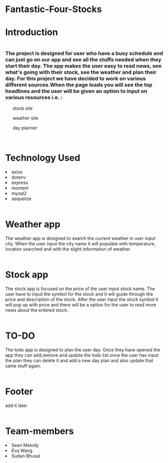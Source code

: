 # Fantastic-Four-Stocks
<h1> Introduction <h1>

<h3>The project is designed for user who have a busy schedule and can just go on our app and see all the stuffs needed when they start their day. The app makes the user easy to read news, see what's going with their stock, see the weather and plan their day. For this project we have decided to work on various different sources.When the page loads you will see the top headlines and the user will be given an option to input on various resources i.e. :</h3>
<ul>stock site</ul>
<ul>weather site</ul>
<ul>day planner</ul>
<br>


<h1> Technology Used </h1>
    <li> axios</li>
   <li> dotenv</li>
   <li> express </li>
   <li> moment </li>
    <li> mysql2 </li>
    <li> sequelize</li>

<br>

<h1> Weather app </h1>   
 The weather app is designed to search the current weather in user input city. When the user input the city name it will populate with temperature, location searched and with the slight information of weather. 
 <br>
 <br>
 <h1> Stock app </h1>
  The stock app is focused on the price of the user input stock name. The user have to input the symbol for the stock and it will guide through the price and description of the stock. After the user input the stock symbol it will pop up with price and there will be a option for the user to read more news about the entered stock.

 <br>
 <br>

 <h1> TO-DO </h1>
The todo app is designed to plan the user day. Once they have opened the app they can add,remove and update the todo list.once the user has input the plan they can delete it and add a new day plan and also update that same stuff again.

<br>
<br>
<h1>Footer</h1>
add it later
<br>
<br>
<h1> Team-members </h1>
 <li>Sean Melody</li>
 <li>Eva Wang </li>
 <li>Sudan Bhusal </li>


